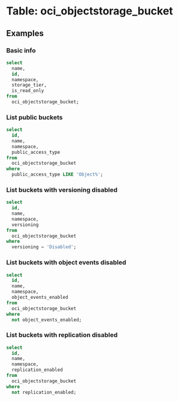 # Table: oci_objectstorage_bucket

## Examples

### Basic info

```sql
select
  name,
  id,
  namespace,
  storage_tier,
  is_read_only
from
  oci_objectstorage_bucket;
```


### List public buckets

```sql
select
  id,
  name,
  namespace,
  public_access_type
from
  oci_objectstorage_bucket
where
  public_access_type LIKE 'Object%';
```


### List buckets with versioning disabled

```sql
select
  id,
  name,
  namespace,
  versioning
from
  oci_objectstorage_bucket
where
  versioning = 'Disabled';
```


### List buckets with object events disabled

```sql
select
  id,
  name,
  namespace,
  object_events_enabled
from
  oci_objectstorage_bucket
where
  not object_events_enabled;
```


### List buckets with replication disabled

```sql
select
  id,
  name,
  namespace,
  replication_enabled
from
  oci_objectstorage_bucket
where
  not replication_enabled;
```

